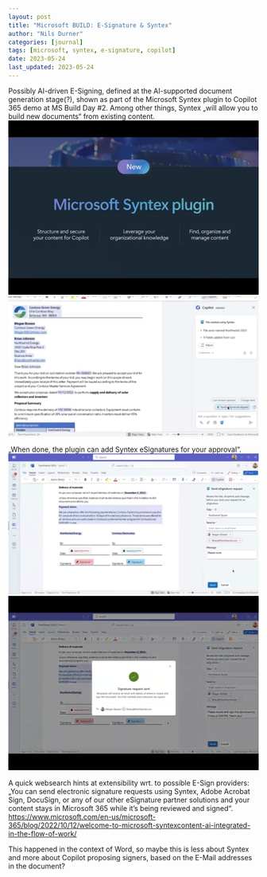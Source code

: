 ```yaml
---
layout: post
title: "Microsoft BUILD: E-Signature & Syntex"
author: "Nils Durner"
categories: [journal]
tags: [microsoft, syntex, e-signature, copilot]
date: 2023-05-24
last_updated: 2023-05-24
---
```


Possibly AI-driven E-Signing, defined at the AI-supported document generation stage(?), shown as part of the Microsoft Syntex plugin to Copilot 365 demo at MS Build Day #2. Among other things, Syntex „will allow you to build new documents“ from existing content.
![Microsoft Syntex #1](assets/img/syntex-1.png)
![Microsoft Syntex #2](assets/img/syntex-2.jpg)

„When done, the plugin can add Syntex eSignatures for your approval“.
![Microsoft Syntex #3](assets/img/syntex-3.jpg)
![Microsoft Syntex #4](assets/img/syntex-4.png)

A quick websearch hints at extensibility wrt. to possible E-Sign providers: „You can send electronic signature requests using Syntex, Adobe Acrobat Sign, DocuSign, or any of our other eSignature partner solutions and your content stays in Microsoft 365 while it’s being reviewed and signed“. https://www.microsoft.com/en-us/microsoft-365/blog/2022/10/12/welcome-to-microsoft-syntexcontent-ai-integrated-in-the-flow-of-work/

This happened in the context of Word, so maybe this is less about Syntex and more about Copilot proposing signers, based on the E-Mail addresses in the document?
